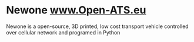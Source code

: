 # Newone www.Open-ATS.eu
Newone is a open-source, 3D printed, low cost transport vehicle controlled over cellular network and programed in Python
